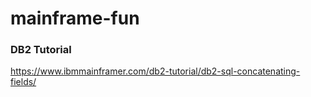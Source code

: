 # mainframe-fun

### DB2 Tutorial

https://www.ibmmainframer.com/db2-tutorial/db2-sql-concatenating-fields/

